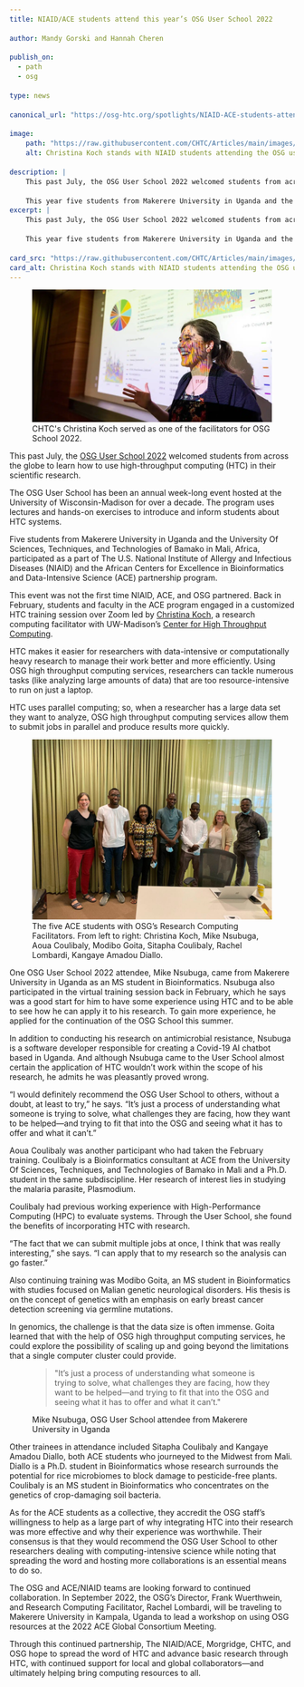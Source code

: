 ```yaml
---
title: NIAID/ACE students attend this year’s OSG User School 2022

author: Mandy Gorski and Hannah Cheren

publish_on:
  - path
  - osg

type: news

canonical_url: "https://osg-htc.org/spotlights/NIAID-ACE-students-attend-OSG-User-School.md.html"

image:
    path: "https://raw.githubusercontent.com/CHTC/Articles/main/images/NIAID_students.jpeg"
    alt: Christina Koch stands with NIAID students attending the OSG user school.

description: |
    This past July, the OSG User School 2022 welcomed students from across the globe to learn how to use high-throughput computing (HTC) in their scientific research.
    
    This year five students from Makerere University in Uganda and the University Of Sciences, Techniques, and Technologies of Bamako in Mali, Africa, participated as a part of The U.S. National Institute of Allergy and Infectious Diseases (NIAID) and the African Centers for Excellence in Bioinformatics and Data-Intensive Science (ACE) partnership program.
excerpt: |
    This past July, the OSG User School 2022 welcomed students from across the globe to learn how to use high-throughput computing (HTC) in their scientific research.

    This year five students from Makerere University in Uganda and the University Of Sciences, Techniques, and Technologies of Bamako in Mali, Africa, participated as a part of The U.S. National Institute of Allergy and Infectious Diseases (NIAID) and the African Centers for Excellence in Bioinformatics and Data-Intensive Science (ACE) partnership program.

card_src: "https://raw.githubusercontent.com/CHTC/Articles/main/images/NIAID_students.jpeg"
card_alt: Christina Koch stands with NIAID students attending the OSG user school.
---
```



<figure class="pt-2">
  <img src="https://raw.githubusercontent.com/CHTC/Articles/main/images/christina-koch-chtc-featured.webp" alt="CHTC's Christina Koch served as one of the facilitators for OSG School 2022."/>
  <figcaption class="figure-caption">CHTC's Christina Koch served as one of the facilitators for OSG School 2022.</figcaption>
</figure>

This past July, the [OSG User School 2022](https://osg-htc.org/user-school-2022/) welcomed students from across the globe to learn how to use high-throughput computing (HTC) in their scientific research.

The OSG User School has been an annual week-long event hosted at the University of Wisconsin-Madison for over a decade. The program uses lectures and hands-on exercises to introduce and inform students about HTC systems.

Five students from Makerere University in Uganda and the University Of Sciences, Techniques, and Technologies of Bamako in Mali, Africa, participated as a part of The U.S. National Institute of Allergy and Infectious Diseases (NIAID) and the African Centers for Excellence in Bioinformatics and Data-Intensive Science (ACE) partnership program.

This event was not the first time NIAID, ACE, and OSG partnered. Back in February, students and faculty in the ACE program engaged in a customized HTC training session over Zoom led by [Christina Koch](https://wid.wisc.edu/people/christina-koch/), a research computing facilitator with UW-Madison’s [Center for High Throughput Computing](https://chtc.cs.wisc.edu/).

HTC makes it easier for researchers with data-intensive or computationally heavy research to manage their work better and more efficiently. Using OSG high throughput computing services, researchers can tackle numerous tasks (like analyzing large amounts of data) that are too resource-intensive to run on just a laptop.

HTC uses parallel computing; so, when a researcher has a large data set they want to analyze, OSG high throughput computing services allow them to submit jobs in parallel and produce results more quickly.

<figure class="pt-2">
  <img src="https://raw.githubusercontent.com/CHTC/Articles/main/images/NIAID_students.jpeg" alt="The five ACE students with OSG’s Research Computing Facilitators. From left to right: Christina Koch, Mike Nsubuga, Aoua Coulibaly, Modibo Goita, Sitapha Coulibaly, Rachel Lombardi, Kangaye Amadou Diallo."/>
  <figcaption class="figure-caption">The five ACE students with OSG’s Research Computing Facilitators. From left to right: Christina Koch, Mike Nsubuga, Aoua Coulibaly, Modibo Goita, Sitapha Coulibaly, Rachel Lombardi, Kangaye Amadou Diallo.</figcaption>
</figure>


One OSG User School 2022 attendee, Mike Nsubuga, came from Makerere University in Uganda as an MS student in Bioinformatics. Nsubuga also participated in the virtual training session back in February, which he says was a good start for him to have some experience using HTC and to be able to see how he can apply it to his research. To gain more experience, he applied for the continuation of the OSG School this summer.

In addition to conducting his research on antimicrobial resistance, Nsubuga is a software developer responsible for creating a Covid-19 AI chatbot based in Uganda. And although Nsubuga came to the User School almost certain the application of HTC wouldn’t work within the scope of his research, he admits he was pleasantly proved wrong.

“I would definitely recommend the OSG User School to others, without a doubt, at least to try,” he says. “It’s just a process of understanding what someone is trying to solve, what challenges they are facing, how they want to be helped—and trying to fit that into the OSG and seeing what it has to offer and what it can’t.”

Aoua Coulibaly was another participant who had taken the February training. Coulibaly is a Bioinformatics consultant at ACE from the University Of Sciences, Techniques, and Technologies of Bamako in Mali and a Ph.D. student in the same subdiscipline. Her research of interest lies in studying the malaria parasite, Plasmodium.

Coulibaly had previous working experience with High-Performance Computing (HPC) to evaluate systems. Through the User School, she found the benefits of incorporating HTC with research.

“The fact that we can submit multiple jobs at once, I think that was really interesting,” she says. “I can apply that to my research so the analysis can go faster.”

Also continuing training was Modibo Goita, an MS student in Bioinformatics with studies focused on Malian genetic neurological disorders. His thesis is on the concept of genetics with an emphasis on early breast cancer detection screening via germline mutations.

In genomics, the challenge is that the data size is often immense. Goita learned that with the help of OSG high throughput computing services, he could explore the possibility of scaling up and going beyond the limitations that a single computer cluster could provide.

<figure>
  <blockquote class="blockquote">
    <p>"It’s just a process of understanding what someone is trying to solve, what challenges they are facing, how they want to be helped—and trying to fit that into the OSG and seeing what it has to offer and what it can’t."</p>
  </blockquote>
  <figcaption class="blockquote-footer">
    Mike Nsubuga, OSG User School attendee from Makerere University in Uganda
  </figcaption>
</figure>

Other trainees in attendance included Sitapha Coulibaly and Kangaye Amadou Diallo, both ACE students who journeyed to the Midwest from Mali. Diallo is a Ph.D. student in Bioinformatics whose research surrounds the potential for rice microbiomes to block damage to pesticide-free plants. Coulibaly is an MS student in Bioinformatics who concentrates on the genetics of crop-damaging soil bacteria.

As for the ACE students as a collective, they accredit the OSG staff’s willingness to help as a large part of why integrating HTC into their research was more effective and why their experience was worthwhile. Their consensus is that they would recommend the OSG User School to other researchers dealing with computing-intensive science while noting that spreading the word and hosting more collaborations is an essential means to do so.

The OSG and ACE/NIAID teams are looking forward to continued collaboration. In September 2022, the OSG’s Director, Frank Wuerthwein, and Research Computing Facilitator, Rachel Lombardi, will be traveling to Makerere University in Kampala, Uganda to lead a workshop on using OSG resources at the 2022 ACE Global Consortium Meeting.

Through this continued partnership, The NIAID/ACE, Morgridge, CHTC, and OSG hope to spread the word of HTC and advance basic research through HTC, with continued support for local and global collaborators—and ultimately helping bring computing resources to all.